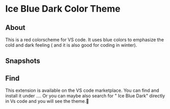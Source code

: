 # Ice Blue Dark Color Theme
## About
This is a red colorscheme for VS code.
It uses blue colors to emphasize the cold and dark feeling ( and it is also good for coding in winter).

## Snapshots



## Find
This extension is available on the VS code marketplace.
You can find and install it under ....
Or you can maybe also  search for " Ice Blue Dark" directly in Vs code and you will see the theme.🐢
